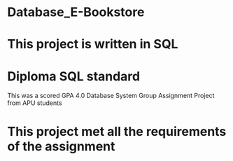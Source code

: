 # Database_E-Bookstore
# This project is written in SQL
# Diploma SQL standard
This was a scored GPA 4.0 Database System Group Assignment Project from APU students
# This project met all the requirements of the assignment
